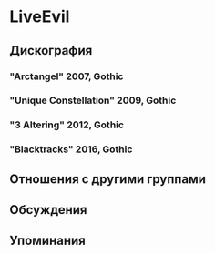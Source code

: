 # LiveEvil



## Дискография

### "Arctangel" 2007, Gothic



### "Unique Constellation" 2009, Gothic



### "3 Altering" 2012, Gothic



### "Blacktracks" 2016, Gothic




## Отношения с другими группами


## Обсуждения


## Упоминания

